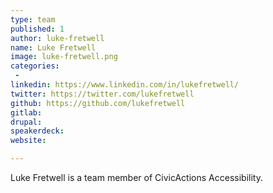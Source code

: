 ```yaml
---
type: team
published: 1
author: luke-fretwell
name: Luke Fretwell
image: luke-fretwell.png
categories:
 -
linkedin: https://www.linkedin.com/in/lukefretwell/
twitter: https://twitter.com/lukefretwell
github: https://github.com/lukefretwell
gitlab:
drupal:
speakerdeck:
website:

---
```


Luke Fretwell is a team member of CivicActions Accessibility.
